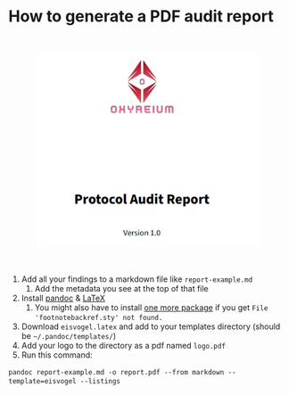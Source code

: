 # How to generate a PDF audit report

<br/>
<p align="center">
<img src="./report-image.png" width="400" alt="Oxyreium logo">
</a>
</p>
<br/>

1. Add all your findings to a markdown file like `report-example.md`
   1. Add the metadata you see at the top of that file
2. Install [pandoc](https://pandoc.org/installing.html) & [LaTeX](https://www.latex-project.org/get/)
   1. You might also have to install [one more package](https://github.com/Wandmalfarbe/pandoc-latex-template/issues/141) if you get `File 'footnotebackref.sty' not found.`
4. Download `eisvogel.latex` and add to your templates directory (should be `~/.pandoc/templates/`)
5. Add your logo to the directory as a pdf named `logo.pdf`
6. Run this command:

```
pandoc report-example.md -o report.pdf --from markdown --template=eisvogel --listings
```

